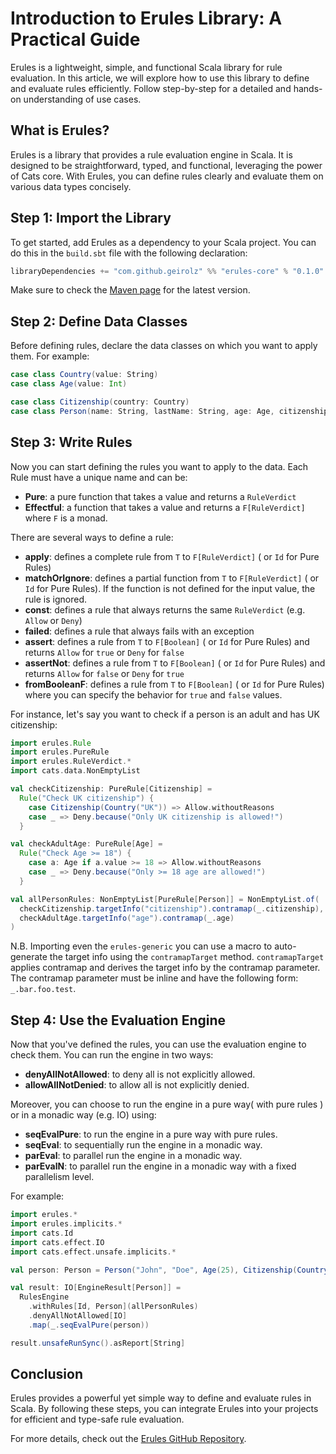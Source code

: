 # Introduction to Erules Library: A Practical Guide

Erules is a lightweight, simple, and functional Scala library for rule evaluation. In this article, we will explore how to use this library to define and evaluate rules efficiently. Follow step-by-step for a detailed and hands-on understanding of use cases.

## What is Erules?

Erules is a library that provides a rule evaluation engine in Scala. It is designed to be straightforward, typed, and functional, leveraging the power of Cats core. With Erules, you can define rules clearly and evaluate them on various data types concisely.

## Step 1: Import the Library

To get started, add Erules as a dependency to your Scala project. You can do this in the `build.sbt` file with the following declaration:

```scala
libraryDependencies += "com.github.geirolz" %% "erules-core" % "0.1.0"
```

Make sure to check the [Maven page](https://mvnrepository.com/artifact/com.github.geirolz/erules-core) for the latest version.

## Step 2: Define Data Classes

Before defining rules, declare the data classes on which you want to apply them. For example:

```scala
case class Country(value: String)
case class Age(value: Int)

case class Citizenship(country: Country)
case class Person(name: String, lastName: String, age: Age, citizenship: Citizenship)
```

## Step 3: Write Rules

Now you can start defining the rules you want to apply to the data. 
Each Rule must have a unique name and can be:
- **Pure**: a pure function that takes a value and returns a `RuleVerdict`
- **Effectful**: a function that takes a value and returns a `F[RuleVerdict]` where `F` is a monad.

There are several ways to define a rule:
- **apply**: defines a complete rule from `T` to `F[RuleVerdict]` ( or `Id` for Pure Rules)
- **matchOrIgnore**: defines a partial function from `T` to `F[RuleVerdict]` ( or `Id` for Pure Rules). If the function is not defined for the input value, the rule is ignored.
- **const**: defines a rule that always returns the same `RuleVerdict` (e.g. `Allow` or `Deny`)
- **failed**: defines a rule that always fails with an exception
- **assert**: defines a rule from `T` to `F[Boolean]` ( or `Id` for Pure Rules) and returns `Allow` for `true` or `Deny` for `false`
- **assertNot**: defines a rule from `T` to `F[Boolean]` ( or `Id` for Pure Rules) and returns `Allow` for `false` or `Deny` for `true`
- **fromBooleanF**: defines a rule from `T` to `F[Boolean]` ( or `Id` for Pure Rules) where you can specify the behavior for `true` and `false` values.

For instance, let's say you want to check if a person is an adult and has UK citizenship:

```scala
import erules.Rule
import erules.PureRule
import erules.RuleVerdict.*
import cats.data.NonEmptyList

val checkCitizenship: PureRule[Citizenship] =
  Rule("Check UK citizenship") {
    case Citizenship(Country("UK")) => Allow.withoutReasons
    case _ => Deny.because("Only UK citizenship is allowed!")
  }

val checkAdultAge: PureRule[Age] =
  Rule("Check Age >= 18") {
    case a: Age if a.value >= 18 => Allow.withoutReasons
    case _ => Deny.because("Only >= 18 age are allowed!")
  }

val allPersonRules: NonEmptyList[PureRule[Person]] = NonEmptyList.of(
  checkCitizenship.targetInfo("citizenship").contramap(_.citizenship),
  checkAdultAge.targetInfo("age").contramap(_.age)
)
```

N.B. Importing even the `erules-generic` you can use a macro to auto-generate the target info using the `contramapTarget` method. 
`contramapTarget` applies contramap and derives the target info by the contramap parameter. 
The contramap parameter must be inline and have the following form: `_.bar.foo.test`.

## Step 4: Use the Evaluation Engine

Now that you've defined the rules, you can use the evaluation engine to check them.
You can run the engine in two ways:
- **denyAllNotAllowed**: to deny all is not explicitly allowed.
- **allowAllNotDenied**: to allow all is not explicitly denied.

Moreover, you can choose to run the engine in a pure way( with pure rules ) or in a monadic way (e.g. IO) using:
- **seqEvalPure**: to run the engine in a pure way with pure rules. 
- **seqEval**: to sequentially run the engine in a monadic way.
- **parEval**: to parallel run the engine in a monadic way.
- **parEvalN**: to parallel run the engine in a monadic way with a fixed parallelism level.

For example:
```scala
import erules.*
import erules.implicits.*
import cats.Id
import cats.effect.IO
import cats.effect.unsafe.implicits.*

val person: Person = Person("John", "Doe", Age(25), Citizenship(Country("UK")))

val result: IO[EngineResult[Person]] =
  RulesEngine
    .withRules[Id, Person](allPersonRules)
    .denyAllNotAllowed[IO]
    .map(_.seqEvalPure(person))

result.unsafeRunSync().asReport[String]
```

## Conclusion

Erules provides a powerful yet simple way to define and evaluate rules in Scala. By following these steps, you can integrate Erules into your projects for efficient and type-safe rule evaluation.

For more details, check out the [Erules GitHub Repository](https://github.com/geirolz/erules).
